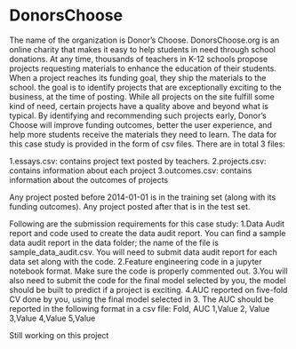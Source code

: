 # DonorsChoose
The name of the organization is Donor’s Choose. DonorsChoose.org is an online charity that makes it easy to help students in need through school donations. At any time, thousands of teachers in K-12 schools propose projects requesting materials to enhance the education of their students. When a project reaches its funding goal, they ship the materials to the school. the goal is to identify projects that are exceptionally exciting to the business, at the time of posting. While all projects on the site fulfill some kind of need, certain projects have a quality above and beyond what is typical. By identifying and recommending such projects early, Donor’s Choose will improve funding outcomes, better the user experience, and help more students receive the materials they need to learn. The data for this case study is provided in the form of csv files. There are in total 3 files:

1.essays.csv: contains project text posted by teachers.
2.projects.csv: contains information about each project
3.outcomes.csv: contains information about the outcomes of projects

Any project posted before 2014-01-01 is in the training set (along with its funding outcomes). Any project posted after that is in the test set.

Following are the submission requirements for this case study:
1.Data Audit report and code used to create the data audit report. You can find a sample data audit report in the data folder; the name of the file is sample_data_audit.csv. You will need to submit data audit report for each data set along with the code.
2.Feature engineering code in a jupyter notebook format. Make sure the code is properly commented out.
3.You will also need to submit the code for the final model selected by you, the model should be built to predict if a project is exciting.
4.AUC reported on five-fold CV done by you, using the final model selected in 3. The AUC should be reported in the following format in a csv file: 
Fold, AUC 1,Value 2, Value 3,Value 4,Value 5,Value

Still working on this project
